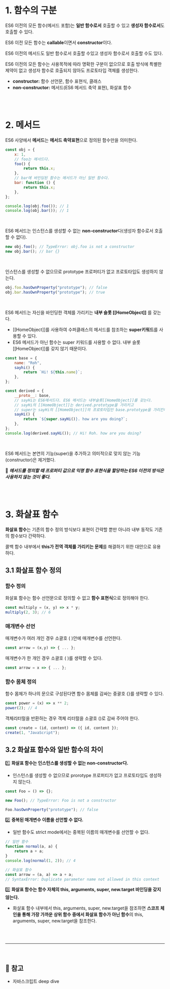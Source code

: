 # 1. 함수의 구분

ES6 이전의 모든 함수(메서드 포함)는 **일반 함수로서** 호출할 수 있고 **생성자 함수로서**도 호출할 수 있다.

ES6 이전 모든 함수는 **callable**이면서 **constructor**이다.

ES6 이전의 메서드도 일반 함수로서 호출할 수있고 생성자 함수로서 호출할 수도 있다.

ES6 이전의 모든 함수는 사용목적에 따라 명확한 구분이 없으므로 호출 방식에 특별한 제약이 없고 생성자 함수로 호출되지 않아도 프로토타입 객체를 생성한다.

-   **constructor:** 함수 선언문, 함수 표현식, 클래스
-   **non-constructor:** 메서드(ES6 메서드 축약 표현), 화살표 함수

<br/><br/>

# 2. 메서드

ES6 사양에서 **메서드**는 **메서드 축약표현**으로 정의된 함수만을 의미한다.

```jsx
const obj = {
    x: 1,
    // foo는 메서드다.
    foo() {
        return this.x;
    },
    // bar에 바인딩된 함수는 메서드가 아닌 일반 함수다.
    bar: function () {
        return this.x;
    },
};

console.log(obj.foo()); // 1
console.log(obj.bar()); // 1
```

<br/>

ES6 메서드는 인스턴스를 생성할 수 없는 **non-constructor**다(생성자 함수로서 호출할 수 없다).

```jsx
new obj.foo(); // TypeError: obj.foo is not a constructor
new obj.bar(); // bar {}
```

<br/>

인스턴스를 생성할 수 없으므로 prototype 프로퍼티가 없고 프로토타입도 생성하지 않는다.

```jsx
obj.foo.hasOwnProperty("prototype"); // false
obj.bar.hasOwnProperty("prototype"); // true
```

<br/>

ES6 메서드는 자신을 바인딩한 객체를 가리키는 **내부 슬롯 [[HomeObject]]** 를 갖는다.

-   [[HomeObject]]를 사용하여 수퍼클래스의 메서드를 참조하는 **super키워드**를 사용할 수 있다.
-   ES6 메서드가 아닌 함수는 super 키워드를 사용할 수 없다. 내부 슬롯 [[HomeObject]]를 갖지 않기 때문이다.

```jsx
const base = {
    name: "Roh",
    sayhi() {
        return `Hi! ${this.name}`;
    },
};

const derived = {
    __proto__: base,
    // sayHi는 ES6메서드다. ES6 메서드는 내부슬롯[[HomeObject]]를 갖는다.
    // sayHi의 [[HomeObject]]는 derived.prototype을 가리키고
    // super는 sayHi의 [[HomeObject]]의 프로토타입인 base.prototype을 가리킨다.
    sayHi() {
        return `${super.sayHi()}. how are you doing?`;
    },
};
console.log(derived.sayHi()); // Hi! Roh. how are you doing?
```

<br/>

ES6 메서드는 본연의 기능(super)을 추가하고 의미적으로 맞지 않는 기능(constructor)은 제거했다.

📌 _**메서드를 정의할 때 프로퍼티 값으로 익명 함수 표현식을 할당하는 ES6 이전의 방식은 사용하지 않는 것이 좋다.**_

<br/><br/>

# 3. 화살표 함수

**화살표 함수**는 기존의 함수 정의 방식보다 표현이 간략할 뿐만 아니라 내부 동작도 기존의 함수보다 간략하다.

콜백 함수 내부에서 **this가 전역 객체를 가리키는 문제**를 해결하기 위한 대안으로 유용하다.

## 3.1 화살표 함수 정의

### 함수 정의

화살표 함수는 함수 선언문으로 정의할 수 없고 **함수 표현식**으로 정의해야 한다.

```jsx
const multiply = (x, y) => x * y;
multiply(2, 3); // 6
```

### 매개변수 선언

매개변수가 여러 개인 경우 소괄호 ( )안에 매개변수를 선언한다.

```jsx
const arrow = (x,y) => { ... };
```

매개변수가 한 개인 경우 소괄호 ( )를 생략할 수 있다.

```jsx
const arrow = x => { ... };
```

### 함수 몸체 정의

함수 몸체가 하나의 문으로 구성된다면 함수 몸체를 감싸는 중괄호 {}를 생략할 수 있다.

```jsx
const power = (x) => x ** 2;
power(2); // 4
```

객체리터럴을 반환하는 경우 객체 리터럴을 소괄호 ()로 감싸 주어야 한다.

```jsx
const create = (id, content) => ({ id, content });
create(1, "JavaScript");
```

## 3.2 화살표 함수와 일반 함수의 차이

1️⃣ **화살표 함수는 인스턴스를 생성할 수 없는 non-constructor다.**

-   인스턴스를 생성할 수 없으므로 prorotype 프로퍼티가 없고 프로토타입도 생성하지 않는다.

```jsx
const Foo = () => {};

new Foo(); // TypeError: Foo is not a constructor

Foo.hasOwnProperty("prototype"); // false
```

2️⃣ **중복된 매개변수 이름을 선언할 수 없다.**

-   일반 함수도 strict mode에서는 중복된 이름의 매개변수를 선언할 수 없다.

```jsx
// 일반 함수
function normal(a, a) {
    return a + a;
}
console.log(normal(1, 2)); // 4

// 화살표 함수
const arrow = (a, a) => a + a;
// SyntaxError: Duplicate parameter name not allowed in this context
```

3️⃣ **화살표 함수는 함수 자체의 this, arguments, super, new.target 바인딩을 갖지 않는다.**

-   화살표 함수 내부에서 this, arguments, super, new.target을 참조하면 **스코프 체인을 통해 가장 가까운 상위 함수 중에서 화살표 함수가 아닌 함수**의 this, arguments, super, new.target을 참조한다.

<br/><br/>

---

<br/>

## 📗 참고

-   자바스크립트 deep dive
